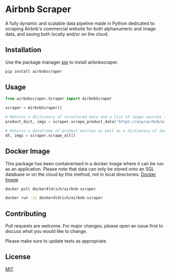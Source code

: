 # Airbnb Scraper

A fully dynamic and scalable data pipeline made in Python dedicated to scraping Airbnb's commercial website for both alphanumeric and image data, and saving both locally and/or on the cloud.

## Installation
Use the package manager [pip](https://pip.pypa.io/en/stable/) to install airbnbscraper.
```bash
pip install airbnbscraper
```

## Usage
```python
from airbnbscraper.Scraper import AirbnbScraper

scraper = AirbnbScraper()

# Returns a dictionary of structured data and a list of image sources for a single product page
product_dict, imgs = scraper.scrape_product_data('https://any/airbnb/product/page', any_ID_you_wish, 'Any Category Label you wish')

# Returns a dataframe of product entries as well as a dictionary of image sources pertaining to each product entry
df, imgs = scraper.scrape_all()

```
## Docker Image 
This package has been containerised in a docker image where it can be run as an application. Please note that data can only be stored onto an SQL database or on the cloud by this method, not in local directories.
[Docker Image](https://hub.docker.com/r/docker4ldrich/airbnb-scraper)

```bash
docker pull docker4ldrich/airbnb-scraper

docker run -it docker4ldrich/airbnb-scraper
```
## Contributing
Pull requests are welcome. For major changes, please open an issue first to discuss what you would like to change.

Please make sure to update tests as appropriate.

## License
[MIT](https://choosealicense.com/licenses/mit/)